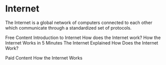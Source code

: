# Internet

The Internet is a global network of computers connected to each other which communicate through a standardized set of protocols.

<ResourceGroupTitle>Free Content</ResourceGroupTitle>
<BadgeLink badgeText='Watch' href='/guides/what-is-internet'>Introduction to Internet</BadgeLink>
<BadgeLink badgeText='Watch' href='https://www.youtube.com/watch?v=x3c1ih2NJEg'>How does the Internet work?</BadgeLink>
<BadgeLink badgeText='Watch' href='https://www.youtube.com/watch?v=7_LPdttKXPc'>How the Internet Works in 5 Minutes</BadgeLink>
<BadgeLink colorScheme='yellow' badgeText='Read' href='https://www.vox.com/2014/6/16/18076282/the-internet'>The Internet Explained</BadgeLink>
<BadgeLink colorScheme='yellow' badgeText='Read' href='http://web.stanford.edu/class/msande91si/www-spr04/readings/week1/InternetWhitepaper.htm'>How Does the Internet Work?</BadgeLink>

<ResourceGroupTitle>Paid Content</ResourceGroupTitle>
<BadgeLink colorScheme='green' badgeText='Course' href='https://click.linksynergy.com/link?id=d5k43cu*M0k&offerid=507388.2444060&type=2&murl=https%3A%2F%2Fwww.udemy.com%2Fcourse%2Fhow-the-internet-works-the-web-development-process%2F'>How the Internet Works</BadgeLink>
